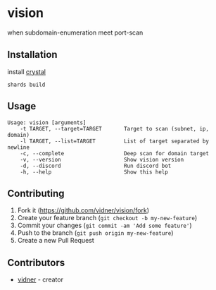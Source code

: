 # vision
when subdomain-enumeration meet port-scan

## Installation
install [crystal](https://crystal-lang.org)
```
shards build
```

## Usage

```
Usage: vision [arguments]
    -t TARGET, --target=TARGET       Target to scan (subnet, ip, domain)
    -l TARGET, --list=TARGET         List of target separated by newline
    -c, --complete                   Deep scan for domain target
    -v, --version                    Show vision version
    -d, --discord                    Run discord bot
    -h, --help                       Show this help
```

## Contributing

1. Fork it (<https://github.com/vidner/vision/fork>)
2. Create your feature branch (`git checkout -b my-new-feature`)
3. Commit your changes (`git commit -am 'Add some feature'`)
4. Push to the branch (`git push origin my-new-feature`)
5. Create a new Pull Request

## Contributors

- [vidner](https://github.com/vidner) - creator

